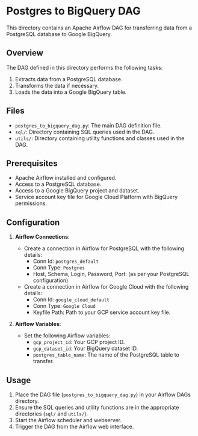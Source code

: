 # Postgres to BigQuery DAG

This directory contains an Apache Airflow DAG for transferring data from a PostgreSQL database to Google BigQuery.

## Overview

The DAG defined in this directory performs the following tasks:
1. Extracts data from a PostgreSQL database.
2. Transforms the data if necessary.
3. Loads the data into a Google BigQuery table.

## Files

- `postgres_to_bigquery_dag.py`: The main DAG definition file.
- `sql/`: Directory containing SQL queries used in the DAG.
- `utils/`: Directory containing utility functions and classes used in the DAG.

## Prerequisites

- Apache Airflow installed and configured.
- Access to a PostgreSQL database.
- Access to a Google BigQuery project and dataset.
- Service account key file for Google Cloud Platform with BigQuery permissions.

## Configuration

1. **Airflow Connections**:
   - Create a connection in Airflow for PostgreSQL with the following details:
     - Conn Id: `postgres_default`
     - Conn Type: `Postgres`
     - Host, Schema, Login, Password, Port: (as per your PostgreSQL configuration)
   - Create a connection in Airflow for Google Cloud with the following details:
     - Conn Id: `google_cloud_default`
     - Conn Type: `Google Cloud`
     - Keyfile Path: Path to your GCP service account key file.

2. **Airflow Variables**:
   - Set the following Airflow variables:
     - `gcp_project_id`: Your GCP project ID.
     - `gcp_dataset_id`: Your BigQuery dataset ID.
     - `postgres_table_name`: The name of the PostgreSQL table to transfer.

## Usage

1. Place the DAG file (`postgres_to_bigquery_dag.py`) in your Airflow DAGs directory.
2. Ensure the SQL queries and utility functions are in the appropriate directories (`sql/` and `utils/`).
3. Start the Airflow scheduler and webserver.
4. Trigger the DAG from the Airflow web interface.